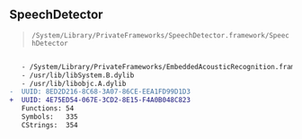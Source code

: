 ## SpeechDetector

> `/System/Library/PrivateFrameworks/SpeechDetector.framework/SpeechDetector`

```diff

   - /System/Library/PrivateFrameworks/EmbeddedAcousticRecognition.framework/EmbeddedAcousticRecognition
   - /usr/lib/libSystem.B.dylib
   - /usr/lib/libobjc.A.dylib
-  UUID: 8ED2D216-8C68-3A07-86CE-EEA1FD99D1D3
+  UUID: 4E75ED54-067E-3CD2-8E15-F4A0B048C823
   Functions: 54
   Symbols:   335
   CStrings:  354

```
